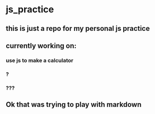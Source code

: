 # js_practice
## this is just a repo for my personal js practice
## currently working on:
### use js to make a calculator
### ?
### ???
## Ok that was trying to play with markdown
